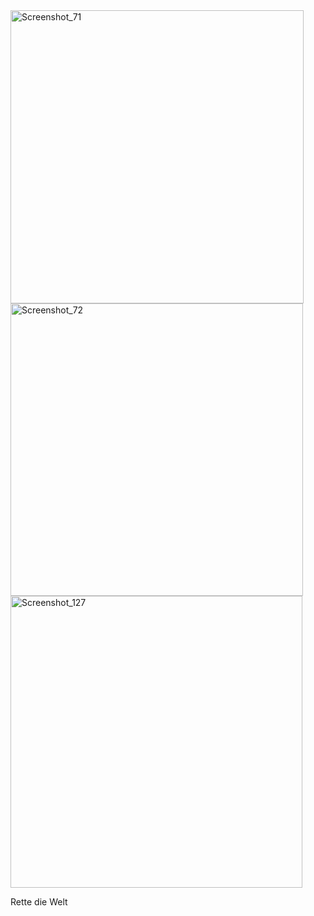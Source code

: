 <img width="469" alt="Screenshot_71" src="https://user-images.githubusercontent.com/86466338/127165902-3eda0d02-1816-44b5-9c3a-dc93f9b9194d.png">
<img width="468" alt="Screenshot_72" src="https://user-images.githubusercontent.com/86466338/127165912-98c83716-7e3c-4843-b57f-5a614a9fb085.png">
<img width="467" alt="Screenshot_127" src="https://user-images.githubusercontent.com/86466338/127165927-e69029b6-3d59-4230-8b40-2269a5f37444.png">



Rette die Welt




